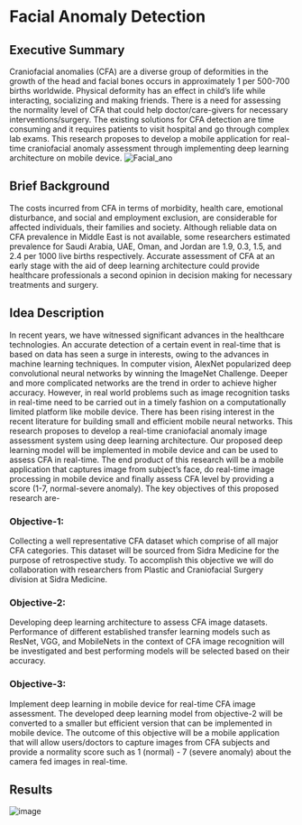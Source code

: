 # Facial Anomaly Detection
## Executive Summary
Craniofacial anomalies (CFA) are a diverse group of deformities in the growth of the head and facial bones occurs in approximately 1 per 500-700 births worldwide.  Physical deformity has an effect in child’s life while interacting, socializing and making friends. There is a need for assessing the normality level of CFA that could help doctor/care-givers for necessary interventions/surgery. The existing solutions for CFA detection are time consuming and it requires patients to visit hospital and go through complex lab exams. This research proposes to develop a mobile application for real-time craniofacial anomaly assessment through implementing deep learning architecture on mobile device. 
![Facial_ano](https://user-images.githubusercontent.com/22468194/170105997-af0a8766-0013-4c5d-b30d-b9a45710bb4a.JPG)

## Brief Background
The costs incurred from CFA in terms of morbidity, health care, emotional disturbance, and social and employment exclusion, are considerable for affected individuals, their families and society. Although reliable data on CFA prevalence in Middle East is not available, some researchers estimated prevalence for Saudi Arabia, UAE, Oman, and Jordan are 1.9, 0.3, 1.5, and 2.4 per 1000 live births respectively. Accurate assessment of CFA at an early stage with the aid of deep learning architecture could provide healthcare professionals a second opinion in decision making for necessary treatments and surgery. 
## Idea Description                                                                                                                  
In recent years, we have witnessed significant advances in the healthcare technologies. An accurate detection of a certain event in real-time that is based on data has seen a surge in interests, owing to the advances in machine learning techniques. In computer vision, AlexNet popularized deep convolutional neural networks by winning the ImageNet Challenge. Deeper and more complicated networks are the trend in order to achieve higher accuracy. However, in real world problems such as image recognition tasks in real-time need to be carried out in a timely fashion on a computationally limited platform like mobile device. There has been rising interest in the recent literature for building small and efficient mobile neural networks. This research proposes to develop a real-time craniofacial anomaly image assessment system using deep learning architecture. Our proposed deep learning model will be implemented in mobile device and can be used to assess CFA in real-time. The end product of this research will be a mobile application that captures image from subject’s face, do real-time image processing in mobile device and finally assess CFA level by providing a score (1-7, normal-severe anomaly). The key objectives of this proposed research are-
### Objective-1: 
Collecting a well representative CFA dataset which comprise of all major CFA categories. This dataset will be sourced from Sidra Medicine for the purpose of retrospective study. To accomplish this objective we will do collaboration with researchers from Plastic and Craniofacial Surgery division at Sidra Medicine.
### Objective-2: 
Developing deep learning architecture to assess CFA image datasets. Performance of different established transfer learning models such as ResNet, VGG, and MobileNets in the context of CFA image recognition will be investigated and best performing models will be selected based on their accuracy.    
### Objective-3: 
Implement deep learning in mobile device for real-time CFA image assessment. The developed deep learning model from objective-2 will be converted to a smaller but efficient version that can be implemented in mobile device. The outcome of this objective will be a mobile application that will allow users/doctors to capture images from CFA subjects and provide a normality score such as 1 (normal) - 7 (severe anomaly) about the camera fed images in real-time.   
## Results
![image](https://user-images.githubusercontent.com/22468194/170106325-0209cef0-f9c9-4d0f-932a-580cbc4f5811.png)

